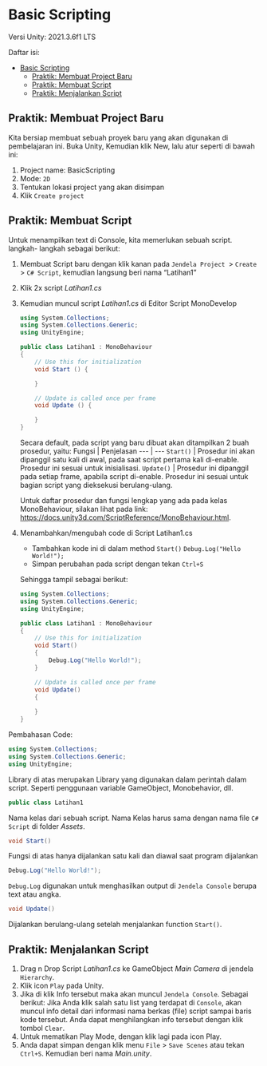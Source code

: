 # Basic Scripting

Versi Unity: 2021.3.6f1 LTS

Daftar isi:
- [Basic Scripting](#basic-scripting)
  - [Praktik: Membuat Project Baru](#praktik-membuat-project-baru)
  - [Praktik: Membuat Script](#praktik-membuat-script)
  - [Praktik: Menjalankan Script](#praktik-menjalankan-script)

## Praktik: Membuat Project Baru
Kita bersiap membuat sebuah proyek baru yang akan digunakan di pembelajaran ini. Buka Unity, Kemudian klik New, lalu atur seperti di bawah ini:
1. Project name: BasicScripting
2. Mode: `2D`
3. Tentukan lokasi project yang akan disimpan
4. Klik `Create project`

## Praktik: Membuat Script
Untuk menampilkan text di Console, kita memerlukan sebuah script. langkah- langkah sebagai berikut:
1. Membuat Script baru dengan klik kanan pada `Jendela Project `> `Create` > `C# Script`, kemudian langsung beri nama “Latihan1”
2. Klik 2x script *Latihan1.cs*
3. Kemudian muncul script *Latihan1.cs* di Editor Script MonoDevelop
    ```csharp
    using System.Collections;
    using System.Collections.Generic;
    using UnityEngine;

    public class Latihan1 : MonoBehaviour 
    {
        // Use this for initialization
        void Start () {

        }

        // Update is called once per frame
        void Update () {

        }
    }
    ```

    Secara default, pada script yang baru dibuat akan ditampilkan 2 buah prosedur, yaitu:
    Fungsi | Penjelasan
    --- | ---
    `Start()` | Prosedur ini akan dipanggil satu kali di awal, pada saat script pertama kali di-enable. Prosedur ini sesuai untuk inisialisasi.
    `Update()` | Prosedur ini dipanggil pada setiap frame, apabila script di-enable. Prosedur ini sesuai untuk bagian script yang dieksekusi berulang-ulang.

    Untuk daftar prosedur dan fungsi lengkap yang ada pada kelas MonoBehaviour, silakan lihat pada link: https://docs.unity3d.com/ScriptReference/MonoBehaviour.html.
4. Menambahkan/mengubah code di Script Latihan1.cs
    - Tambahkan kode ini di dalam method `Start()`
    `Debug.Log("Hello World!");`
    - Simpan perubahan pada script dengan tekan `Ctrl+S `
  
    Sehingga tampil sebagai berikut:
    ```csharp
    using System.Collections;
    using System.Collections.Generic;
    using UnityEngine;

    public class Latihan1 : MonoBehaviour
    {
        // Use this for initialization
        void Start()
        {
            Debug.Log("Hello World!");
        }

        // Update is called once per frame
        void Update()
        {
            
        }
    }
    ```

Pembahasan Code:
```csharp
using System.Collections;
using System.Collections.Generic;
using UnityEngine;
```
Library di atas merupakan Library yang digunakan dalam perintah dalam script. Seperti penggunaan variable GameObject, Monobehavior, dll.
```csharp
public class Latihan1
```
Nama kelas dari sebuah script. Nama Kelas harus sama dengan nama file `C# Script` di folder *Assets*.
```csharp
void Start()
```
Fungsi di atas hanya dijalankan satu kali dan diawal saat program dijalankan
```csharp
Debug.Log("Hello World!");
```
`Debug.Log` digunakan untuk menghasilkan output di `Jendela Console` berupa text atau angka.
```csharp
void Update()
```
Dijalankan berulang-ulang setelah menjalankan function `Start()`.

## Praktik: Menjalankan Script
1. Drag n Drop Script *Latihan1.cs* ke GameObject *Main Camera* di
jendela `Hierarchy`.
2. Klik icon `Play` pada Unity.
3. Jika di klik Info tersebut maka akan muncul `Jendela Console`. Sebagai berikut: Jika Anda klik salah satu list yang terdapat di `Console`, akan muncul info detail dari informasi nama berkas (file) script sampai baris kode tersebut. Anda dapat menghilangkan info tersebut dengan klik tombol `Clear`.
4. Untuk mematikan Play Mode, dengan klik lagi pada icon Play.
5. Anda dapat simpan dengan klik menu `File` > `Save Scenes` atau tekan `Ctrl+S`. Kemudian beri nama *Main.unity*.